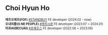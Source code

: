 ## Choi Hyun Ho
<sub><sup><b>에프오에프(FOF)</b> [#STANDBUY](https://www.standbuy.io/) FE developer (2024.02 - now)</sup></sub>  
<sub><sup><b>오내피플(O.NE PEOPLE)</b> [#캐치시큐](https://www.catchsecu.com/) FE developer (2023.07 ~ 2024.01)</sup></sub>  
<sub><sup><b>비큐AI(BECUAI)</b>  [#로제우스](https://rozeus.com/)  FE developer (2022.06 ~ 2023.06)</sup></sub>  
